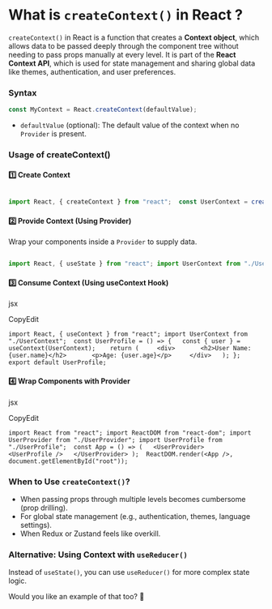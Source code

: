 
# What is `createContext()` in React ?

`createContext()` in React is a function that creates a **Context object**, which allows data to be passed deeply through the component tree without needing to pass props manually at every level. It is part of the **React Context API**, which is used for state management and sharing global data like themes, authentication, and user preferences.


### **Syntax**

```jsx
const MyContext = React.createContext(defaultValue);
```


- `defaultValue` (optional): The default value of the context when no `Provider` is present.

### **Usage of createContext()**

#### 1️⃣ **Create Context**


```jsx

import React, { createContext } from "react";  const UserContext = createContext(null); // Create a context with default value null  export default UserContext;

```

#### 2️⃣ **Provide Context (Using Provider)**

Wrap your components inside a `Provider` to supply data.


```jsx

import React, { useState } from "react"; import UserContext from "./UserContext";  const UserProvider = ({ children }) => {   const [user, setUser] = useState({ name: "Souvik", age: 22 });    return (     <UserContext.Provider value={{ user, setUser }}>       {children}     </UserContext.Provider>   ); };  export default UserProvider;
```
#### 3️⃣ **Consume Context (Using useContext Hook)**

jsx

CopyEdit

`import React, { useContext } from "react"; import UserContext from "./UserContext";  const UserProfile = () => {   const { user } = useContext(UserContext);    return (     <div>       <h2>User Name: {user.name}</h2>       <p>Age: {user.age}</p>     </div>   ); };  export default UserProfile;`

#### 4️⃣ **Wrap Components with Provider**

jsx

CopyEdit

`import React from "react"; import ReactDOM from "react-dom"; import UserProvider from "./UserProvider"; import UserProfile from "./UserProfile";  const App = () => (   <UserProvider>     <UserProfile />   </UserProvider> );  ReactDOM.render(<App />, document.getElementById("root"));`

### **When to Use `createContext()`?**

- When passing props through multiple levels becomes cumbersome (prop drilling).
- For global state management (e.g., authentication, themes, language settings).
- When Redux or Zustand feels like overkill.

### **Alternative: Using Context with `useReducer()`**

Instead of `useState()`, you can use `useReducer()` for more complex state logic.

Would you like an example of that too? 🚀